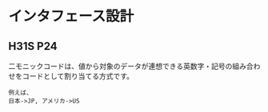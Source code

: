 # インタフェース設計
## H31S P24
二モニックコードは、値から対象のデータが連想できる英数字・記号の組み合わせをコードとして割り当てる方式です。
```
例えば、
日本->JP, アメリカ->US
```
